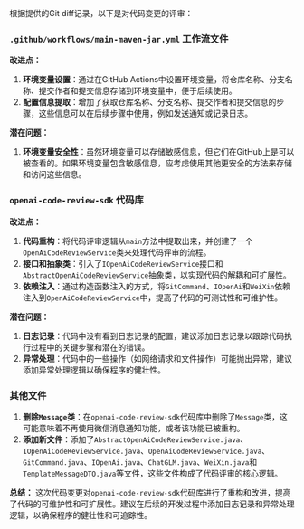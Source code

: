 根据提供的Git diff记录，以下是对代码变更的评审：

### `.github/workflows/main-maven-jar.yml` 工作流文件

**改进点：**
1. **环境变量设置**：通过在GitHub Actions中设置环境变量，将仓库名称、分支名称、提交作者和提交信息存储到环境变量中，便于后续使用。
2. **配置信息提取**：增加了获取仓库名称、分支名称、提交作者和提交信息的步骤，这些信息可以在后续步骤中使用，例如发送通知或记录日志。

**潜在问题：**
1. **环境变量安全性**：虽然环境变量可以存储敏感信息，但它们在GitHub上是可以被查看的。如果环境变量包含敏感信息，应考虑使用其他更安全的方法来存储和访问这些信息。

### `openai-code-review-sdk` 代码库

**改进点：**
1. **代码重构**：将代码评审逻辑从`main`方法中提取出来，并创建了一个`OpenAiCodeReviewService`类来处理代码评审的流程。
2. **接口和抽象类**：引入了`IOpenAiCodeReviewService`接口和`AbstractOpenAiCodeReviewService`抽象类，以实现代码的解耦和可扩展性。
3. **依赖注入**：通过构造函数注入的方式，将`GitCommand`、`IOpenAi`和`WeiXin`依赖注入到`OpenAiCodeReviewService`中，提高了代码的可测试性和可维护性。

**潜在问题：**
1. **日志记录**：代码中没有看到日志记录的配置，建议添加日志记录以跟踪代码执行过程中的关键步骤和潜在的错误。
2. **异常处理**：代码中的一些操作（如网络请求和文件操作）可能抛出异常，建议添加异常处理逻辑以确保程序的健壮性。

### 其他文件

1. **删除`Message`类**：在`openai-code-review-sdk`代码库中删除了`Message`类，这可能意味着不再使用微信消息通知功能，或者该功能已被重构。
2. **添加新文件**：添加了`AbstractOpenAiCodeReviewService.java`、`IOpenAiCodeReviewService.java`、`OpenAiCodeReviewService.java`、`GitCommand.java`、`IOpenAi.java`、`ChatGLM.java`、`WeiXin.java`和`TemplateMessageDTO.java`等文件，这些文件构成了代码评审的核心逻辑。

**总结：**
这次代码变更对`openai-code-review-sdk`代码库进行了重构和改进，提高了代码的可维护性和可扩展性。建议在后续的开发过程中添加日志记录和异常处理逻辑，以确保程序的健壮性和可追踪性。